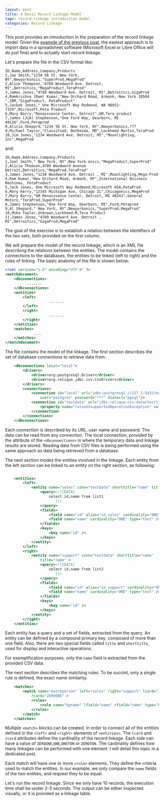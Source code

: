 ```yaml
---
layout: post
title: A Basic Record Linkage Model
tags: record-linkage introduction model
categories: Record Linkage
---
```


This post provides an introduction in the preparation of the record linkage model. Given the <a href="../../2015-10-25/Record-linkage-intro/">example of the previous post</a>, the easiest approach is to import data in a spreadsheet software (Microsoft Excel or Libre Office will do just fine) and to actually start record linkage.

Let's prepare the file in the CSV format like:

``` 
ID,Name,Address,Company,Products
1,Joe Smith,"1234 56 St. New York, NY",Newyorkonics,"SuperProd,MegaProd"
2,Alice Thompson,"4789 Woodward Ave. Detroit, MI",Detroitics,"MegaProduct,TeraProd"
3,James Jones,"4789 Woodward Ave. Detroit, MI",Detroitics,GigaProd
4,Ramkrishna (Ram) Kumar,"New Orchard Road, Armonk, New York 10504 ",IBM,"GigaProduct, PetaProduct"
5,Jackob Jones," One Microsoft Way Redmond, WA 98052-7329",Microsoft,Peta Product
6,Mary Barry,"Renaissance Center, Detroit",GM,Tera product
7,James (Jim) Stephenson,"One Ford Way, Dearborn, MI 48126",Ford,Petaprod
8,Alicia Shepard,"1234 56 St. New York, NY",Newyorkonics,???
9,Michael Taylor,"Classified, Bethesda, MD",Lockheed Martin,TeraProd
10,Jim Jones,"1234 Woodward Ave. Detroit, MI","Moonlighting, Inc",MegaProd
``` 

and:

``` 
ID,Name,Address,Company,Products
1,Joel Smith," New York, NY",New York-onics,"MegaProduct,SuperProd"
2,Alicia Thomson,4789 Woodward Avenue Detroit,Detroitics,"MegaProd,TeraProd"
3,James Jones,"1234 Woodward Ave. Detroit , MI",Moonlighting,Mega-Prod
4,Ram Kumar,"New Orchard Road, Armonk, NY",International Business Machines, PetaProduct
5,Jack Jones, One Microsoft Way Redmond,Microsoft USA,PetaProd
6,Mary Kerry,"12345 Michigan Ave, Chicago IL",Chicagonics,MegaProd
7,Mary Barry,"GM Renaissance Center, Detroit, MI 48243",General Motors,"TeraProd,SuperProd"
8,James Stephenson,"One Ford Way, Dearborn, MI",Ford,Petaprod
9,Al Shepard," New York, NY",Newyorkonics,"SuperProd,MegaProd"
10,Mike Taylor,Unknown,Lockheed-M,Tera Product
11,James Jones,"4789 Woodward Ave. Detroit , MI",Detroitics,"GigaProd,MegaProd"
``` 
The goal of the exercise is to establish a relation between the identifiers of the two sets, both provided on the first column.

We will prepare the model of the record linkage, which is an XML file describing the relations between the entities. The model contains the connections to the databases, the entities to be linked (left to right) and the rules of linking. The basic anatomy of the file is shown below:


``` xml
<?xml version="1.0" encoding="UTF-8" ?>
<matchdocument>
	<dbconnections>
          .......
	</dbconnections>
	<entities>
		<left>
                    .......
 		</left>
		<right>
                    .......
		</right>
	</entities>
	<matches>
             ....
	</matches>
</matchdocument>

``` 

The file contains the model of the linkage. The first section describes the set of database connections to retrieve data from:

``` xml
	<dbconnections local="local">
		<drivers>
			<driver>org.postgresql.Driver</driver>
			<driver>org.relique.jdbc.csv.CsvDriver</driver>
		</drivers>
		<connections>
			<connection id="local" url="jdbc:postgresql://127.1:5432/match2"
				user="postgres" password="***" dialect="pgsql"/>
			<connection id="testdata" url="jdbc:relique:csv:data/test1" dialect="csvjdbc">
				<property name="raiseUnsupportedOperationException" value="false"></property>
			</connection>
		</connections>
	</dbconnections>
``` 

Each connection is described by its URL, user name and password. The data can be read from any connection. The local connection, provided by the attribute of the ```<dbconnections>``` is where the temporary data and linkage results are stored. Reading data from CSV files is being performed using the same approach as data being retrieved from a database.


The next section modes the entities involved in the linkage. Each entity from the left section can be linked to an entity on the right section, as following:


``` xml

	<entities>
		<left>
			<entity name="sales" conn="testdata" shorttitle="name" title="name">
				<query><![CDATA[
					select id,name from list1
					   ]]>
				</query>
				<fields>
					<field name="id" alias="id_sales" cardinality="ONE" type="integer" />
					<field name="name" cardinality="ONE" type="text" />
				</fields>
				<keys>
					<key name="id" />
				</keys>
			</entity>
		</left>
		<right>
			<entity name="support" conn="testdata" shorttitle="name"
				title="name" >
				<query><![CDATA[
					select id,name from list2
					   ]]>
				</query>
				<fields>
					<field name="id" alias="id_support" cardinality="ONE" type="integer" />
					<field name="name" cardinality="ONE" type="text" />
				</fields>
				<keys>
					<key name="id" />
				</keys>
			</entity>
		</right>
	</entities>
``` 
Each entity has a query and a set of fields, extracted from the query.
An entity can be defined by a compound primary key, composed of more than one field. Also, there are two special fields called ```title``` and ```shorttitle```, used for display and interactive operations.

For exemplification purposes, only the ```name``` field is extracted from the provided CSV data.

The next section describes the matching rules. To be succint, only a single rule is defined, the exact name similarity.

```xml
	<matches>
		<match name="matchperson" left="sales" right="support" lcard="ZEROONE"
			rcard="ZEROONE" >
			<rules>
				<rule name="byname" lfield="name" rfield="name" type="EQUALITY" />
			</rules>
		</match>
	</matches>
```

Multiple ```<match>``` blocks can be created, in order to connect all of the entities defined in the ```<left>``` and ```<right>``` elements of ```<entities>```.  The ```lcard``` and ```rcard``` attributes define the cardinality of the record linkage. Each side can have a value of ```ZEROONE```,```ONE```,```ONETON``` or ```ZEROTON```. The cardinality defines how many linkages can be performed with one element. I will detail this topic in a dedicated post.

Each match will have one or more ```<rule>``` elements. They define the criteria used to match the entities. In our example, we only compare the ```name``` fields of the two entities, and request they to be equal.

 
Let's run the record linkage. Since we only have 10 records, the execution time shall be under 2-3 seconds. The output can be either inspected visually, or it is provided as a linkage table.

